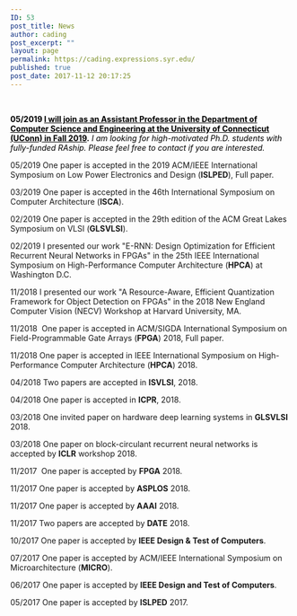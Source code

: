 ```yaml
---
ID: 53
post_title: News
author: cading
post_excerpt: ""
layout: page
permalink: https://cading.expressions.syr.edu/
published: true
post_date: 2017-11-12 20:17:25
---
```

&nbsp;

<span style="color: #000000;"><strong>05/2019 <a style="color: #000000;" href="http://www.ece.neu.edu/news/ece-phd-candidate-caiwen-ding-become-assistant-professor-university-connecticut">I will join as an Assistant Professor in the Department of Computer Science and Engineering at the University of Connecticut (UConn) in Fall 2019</a>.</strong> </span><em style="color: #000000;">I am looking for high-motivated </em><em style="color: #000000;">Ph.D. students with fully-funded RAship. Please feel free to contact if you are interested.</em>

05/2019 One paper is accepted in the 2019 ACM/IEEE International Symposium on Low Power Electronics and Design (<strong>ISLPED</strong>), Full paper.

03/2019 One paper is accepted in the 46th International Symposium on Computer Architecture (<strong>ISCA</strong>).

02/2019 One paper is accepted in the 29th edition of the ACM Great Lakes Symposium on VLSI (<strong>GLSVLSI</strong>).

02/2019 I presented our work "E-RNN: Design Optimization for Efficient Recurrent Neural Networks in FPGAs" in the 25th IEEE International Symposium on High-Performance Computer Architecture (<strong>HPCA</strong>) at Washington D.C.

11/2018 I presented our work "A Resource-Aware, Efficient Quantization Framework for Object Detection on FPGAs" in the 2018 New England Computer Vision (NECV) Workshop at Harvard University, MA.

11/2018  One paper is accepted in ACM/SIGDA International Symposium on Field-Programmable Gate Arrays (<strong>FPGA</strong>) 2018, Full paper.

11/2018 One paper is accepted in IEEE International Symposium on High-Performance Computer Architecture (<strong>HPCA</strong>) 2018.

04/2018 Two papers are accepted in <strong>ISVLSI</strong>, 2018.

04/2018 One paper is accepted in <strong>ICPR</strong>, 2018.

03/2018 One invited paper on hardware deep learning systems in <strong>GLSVLSI</strong> 2018.

03/2018 One paper on block-circulant recurrent neural networks is accepted by <strong>ICLR</strong> workshop 2018.

11/2017  One paper is accepted by <strong>FPGA</strong> 2018.

11/2017 One paper is accepted by <strong>ASPLOS</strong> 2018.

11/2017 One paper is accepted by <strong>AAAI</strong> 2018.

11/2017 Two papers are accepted by <strong>DATE</strong> 2018.

10/2017 One paper is accepted by <strong>IEEE Design &amp; Test of Computers</strong>.

07/2017 One paper is accepted by ACM/IEEE International Symposium on Microarchitecture (<strong>MICRO</strong>).

06/2017 One paper is accepted by <strong>IEEE Design and Test of Computers</strong>.

05/2017 One paper is accepted by <strong>ISLPED</strong> 2017.

<audio style="display: none;" controls="controls"></audio>

<audio style="display: none;" controls="controls"></audio>

<audio style="display: none;" controls="controls"></audio>

<audio style="display: none;" controls="controls"></audio>

<audio style="display: none;" controls="controls"></audio>

<audio style="display: none;" controls="controls"></audio>

<audio style="display: none;" controls="controls"></audio>

<audio style="display: none;" src="http://dict.youdao.com/dictvoice?audio=T&amp;type=1" controls="controls"></audio>

<audio style="display: none;" controls="controls"></audio>

<audio style="display: none;" controls="controls"></audio>

<audio style="display: none;" controls="controls"></audio>

<audio style="display: none;" controls="controls"></audio>

<audio style="display: none;" controls="controls"></audio>

<audio style="display: none;" controls="controls"></audio>

<audio style="display: none;" controls="controls"></audio>

<audio style="display: none;" controls="controls"></audio>

<audio style="display: none;" controls="controls"></audio>

<audio style="display: none;" controls="controls"></audio>

<audio style="display: none;" controls="controls"></audio>